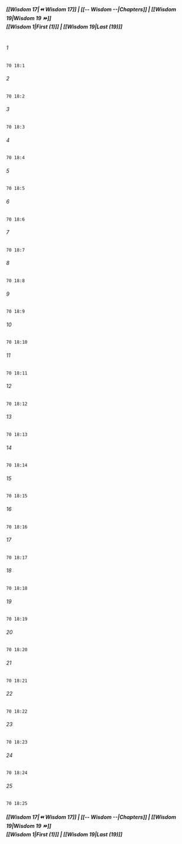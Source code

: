 
##### **[[Wisdom 17|⏪ Wisdom 17]] | [[-- Wisdom --|Chapters]] | [[Wisdom 19|Wisdom 19 ⏩]]**<br>**[[Wisdom 1|First (1)]] | [[Wisdom 19|Last (19)]]**<br><br>

###### 1
``` verse
70 18:1
```
###### 2
``` verse
70 18:2
```
###### 3
``` verse
70 18:3
```
###### 4
``` verse
70 18:4
```
###### 5
``` verse
70 18:5
```
###### 6
``` verse
70 18:6
```
###### 7
``` verse
70 18:7
```
###### 8
``` verse
70 18:8
```
###### 9
``` verse
70 18:9
```
###### 10
``` verse
70 18:10
```
###### 11
``` verse
70 18:11
```
###### 12
``` verse
70 18:12
```
###### 13
``` verse
70 18:13
```
###### 14
``` verse
70 18:14
```
###### 15
``` verse
70 18:15
```
###### 16
``` verse
70 18:16
```
###### 17
``` verse
70 18:17
```
###### 18
``` verse
70 18:18
```
###### 19
``` verse
70 18:19
```
###### 20
``` verse
70 18:20
```
###### 21
``` verse
70 18:21
```
###### 22
``` verse
70 18:22
```
###### 23
``` verse
70 18:23
```
###### 24
``` verse
70 18:24
```
###### 25
``` verse
70 18:25
```

##### **[[Wisdom 17|⏪ Wisdom 17]] | [[-- Wisdom --|Chapters]] | [[Wisdom 19|Wisdom 19 ⏩]]**<br>**[[Wisdom 1|First (1)]] | [[Wisdom 19|Last (19)]]**
